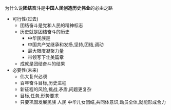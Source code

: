 为什么说**团结奋斗**是**中国人民创造历史伟业**的必由之路

- 可行性(过去)
	- 团结奋斗是党和人民的精神标志
	- 历史就是团结奋斗的历史
		- 中华民族是
		- 中国共产党继承和发扬,坚持,团结,调动
		- 最大限度凝聚力量
		- 带领写下壮美篇章
	- 成就是团结奋斗的结果
- 必要性(未来)
	- 伟大复兴必须
	- 百年奋斗目标,历史进程
	- 新征程的风险,挑战,矛盾,问题更复杂
	- 目标,任务,形势要求
	- 只要巩固发展民族 人民 中华儿女团结,共同体意识,动员全体,就能形成合力